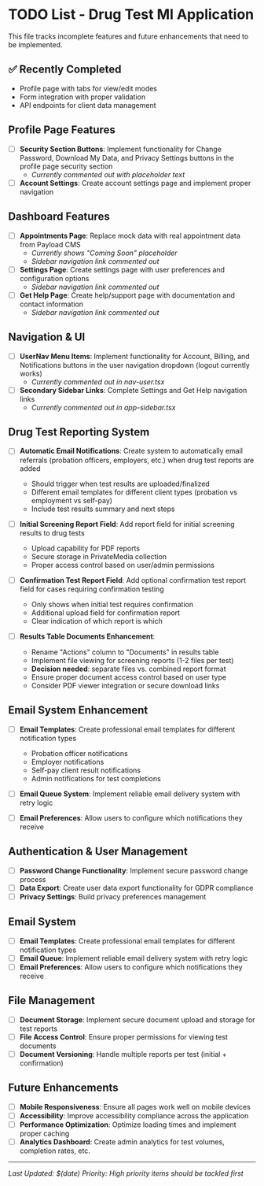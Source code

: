 # TODO List - Drug Test MI Application

This file tracks incomplete features and future enhancements that need to be implemented.

## ✅ Recently Completed
- Profile page with tabs for view/edit modes
- Form integration with proper validation
- API endpoints for client data management

## Profile Page Features
- [ ] **Security Section Buttons**: Implement functionality for Change Password, Download My Data, and Privacy Settings buttons in the profile page security section
  - *Currently commented out with placeholder text*
- [ ] **Account Settings**: Create account settings page and implement proper navigation

## Dashboard Features
- [ ] **Appointments Page**: Replace mock data with real appointment data from Payload CMS
  - *Currently shows "Coming Soon" placeholder*
  - *Sidebar navigation link commented out*
- [ ] **Settings Page**: Create settings page with user preferences and configuration options
  - *Sidebar navigation link commented out*
- [ ] **Get Help Page**: Create help/support page with documentation and contact information
  - *Sidebar navigation link commented out*

## Navigation & UI
- [ ] **UserNav Menu Items**: Implement functionality for Account, Billing, and Notifications buttons in the user navigation dropdown (logout currently works)
  - *Currently commented out in nav-user.tsx*
- [ ] **Secondary Sidebar Links**: Complete Settings and Get Help navigation links
  - *Currently commented out in app-sidebar.tsx*

## Drug Test Reporting System
- [ ] **Automatic Email Notifications**: Create system to automatically email referrals (probation officers, employers, etc.) when drug test reports are added
  - Should trigger when test results are uploaded/finalized
  - Different email templates for different client types (probation vs employment vs self-pay)
  - Include test results summary and next steps

- [ ] **Initial Screening Report Field**: Add report field for initial screening results to drug tests
  - Upload capability for PDF reports
  - Secure storage in PrivateMedia collection
  - Proper access control based on user/admin permissions

- [ ] **Confirmation Test Report Field**: Add optional confirmation test report field for cases requiring confirmation testing
  - Only shows when initial test requires confirmation
  - Additional upload field for confirmation report
  - Clear indication of which report is which

- [ ] **Results Table Documents Enhancement**:
  - Rename "Actions" column to "Documents" in results table
  - Implement file viewing for screening reports (1-2 files per test)
  - **Decision needed**: separate files vs. combined report format
  - Ensure proper document access control based on user type
  - Consider PDF viewer integration or secure download links

## Email System Enhancement
- [ ] **Email Templates**: Create professional email templates for different notification types
  - Probation officer notifications
  - Employer notifications
  - Self-pay client result notifications
  - Admin notifications for test completions

- [ ] **Email Queue System**: Implement reliable email delivery system with retry logic
- [ ] **Email Preferences**: Allow users to configure which notifications they receive

## Authentication & User Management
- [ ] **Password Change Functionality**: Implement secure password change process
- [ ] **Data Export**: Create user data export functionality for GDPR compliance
- [ ] **Privacy Settings**: Build privacy preferences management

## Email System
- [ ] **Email Templates**: Create professional email templates for different notification types
- [ ] **Email Queue**: Implement reliable email delivery system with retry logic
- [ ] **Email Preferences**: Allow users to configure which notifications they receive

## File Management
- [ ] **Document Storage**: Implement secure document upload and storage for test reports
- [ ] **File Access Control**: Ensure proper permissions for viewing test documents
- [ ] **Document Versioning**: Handle multiple reports per test (initial + confirmation)

## Future Enhancements
- [ ] **Mobile Responsiveness**: Ensure all pages work well on mobile devices
- [ ] **Accessibility**: Improve accessibility compliance across the application
- [ ] **Performance Optimization**: Optimize loading times and implement proper caching
- [ ] **Analytics Dashboard**: Create admin analytics for test volumes, completion rates, etc.

---

*Last Updated: $(date)*
*Priority: High priority items should be tackled first*